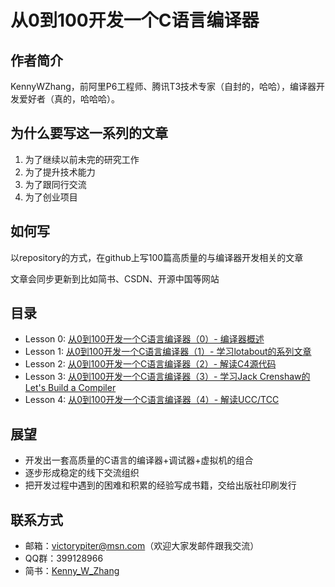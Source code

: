 # 从0到100开发一个C语言编译器

## 作者简介
KennyWZhang，前阿里P6工程师、腾讯T3技术专家（自封的，哈哈），编译器开发爱好者（真的，哈哈哈）。

## 为什么要写这一系列的文章
1. 为了继续以前未完的研究工作
2. 为了提升技术能力
1. 为了跟同行交流
1. 为了创业项目

## 如何写
以repository的方式，在github上写100篇高质量的与编译器开发相关的文章

文章会同步更新到比如简书、CSDN、开源中国等网站

## 目录
* Lesson 0: [从0到100开发一个C语言编译器（0）- 编译器概述](https://github.com/KennyWZhang/C_Compiler/tree/master/Lesson%200)
* Lesson 1: [从0到100开发一个C语言编译器（1）- 学习lotabout的系列文章](https://github.com/KennyWZhang/C_Compiler/tree/master/Lesson%201)
* Lesson 2: [从0到100开发一个C语言编译器（2）- 解读C4源代码](https://github.com/KennyWZhang/C_Compiler/tree/master/Lesson%202)
* Lesson 3: [从0到100开发一个C语言编译器（3）- 学习Jack Crenshaw的Let's Build a Compiler](https://github.com/KennyWZhang/C_Compiler/tree/master/Lesson%203)
* Lesson 4: [从0到100开发一个C语言编译器（4）- 解读UCC/TCC](https://github.com/KennyWZhang/C_Compiler/tree/master/Lesson%204)

## 展望
* 开发出一套高质量的C语言的编译器+调试器+虚拟机的组合
* 逐步形成稳定的线下交流组织
* 把开发过程中遇到的困难和积累的经验写成书籍，交给出版社印刷发行

## 联系方式
* 邮箱：victorypiter@msn.com（欢迎大家发邮件跟我交流）
* QQ群：399128966
* 简书：[Kenny_W_Zhang](http://www.jianshu.com/users/fcfa0c6182e4)
